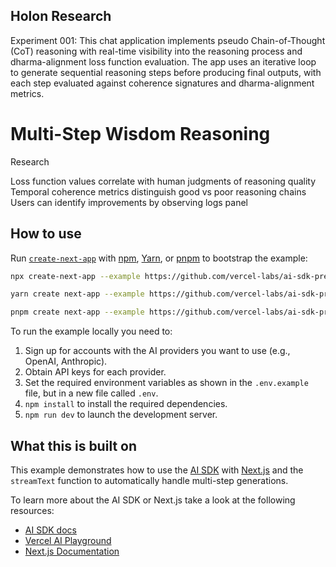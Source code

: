 ## Holon Research

Experiment 001: This chat application implements pseudo Chain-of-Thought (CoT) reasoning with real-time visibility into the reasoning process and dharma-alignment loss function evaluation. The app uses an iterative loop to generate sequential reasoning steps before producing final outputs, with each step evaluated against coherence signatures and dharma-alignment metrics.


# Multi-Step Wisdom Reasoning

Research

Loss function values correlate with human judgments of reasoning quality
Temporal coherence metrics distinguish good vs poor reasoning chains
Users can identify improvements by observing logs panel

## How to use

Run [`create-next-app`](https://github.com/vercel/next.js/tree/canary/packages/create-next-app) with [npm](https://docs.npmjs.com/cli/init), [Yarn](https://yarnpkg.com/lang/en/docs/cli/create/), or [pnpm](https://pnpm.io) to bootstrap the example:

```bash
npx create-next-app --example https://github.com/vercel-labs/ai-sdk-preview-steps-reasoning ai-sdk-preview-steps-reasoning-example
```

```bash
yarn create next-app --example https://github.com/vercel-labs/ai-sdk-preview-steps-reasoning ai-sdk-preview-steps-reasoning-example
```

```bash
pnpm create next-app --example https://github.com/vercel-labs/ai-sdk-preview-steps-reasoning ai-sdk-preview-steps-reasoning-example
```

To run the example locally you need to:

1. Sign up for accounts with the AI providers you want to use (e.g., OpenAI, Anthropic).
2. Obtain API keys for each provider.
3. Set the required environment variables as shown in the `.env.example` file, but in a new file called `.env`.
4. `npm install` to install the required dependencies.
5. `npm run dev` to launch the development server.


## What this is built on

This example demonstrates how to use the [AI SDK](https://sdk.vercel.ai/docs) with [Next.js](https://nextjs.org/) and the `streamText` function to automatically handle multi-step generations.

To learn more about the AI SDK or Next.js take a look at the following resources:

- [AI SDK docs](https://sdk.vercel.ai/docs)
- [Vercel AI Playground](https://play.vercel.ai)
- [Next.js Documentation](https://nextjs.org/docs)

